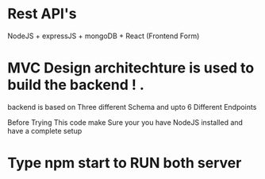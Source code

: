 # Rest API's
 NodeJS +  expressJS  + mongoDB + React (Frontend Form)
# MVC Design architechture is used to build the backend ! . 

backend is based on Three different Schema and upto 6 Different Endpoints

Before Trying This code make Sure your you have NodeJS installed and have a complete setup 

# Type npm start to RUN both server 


